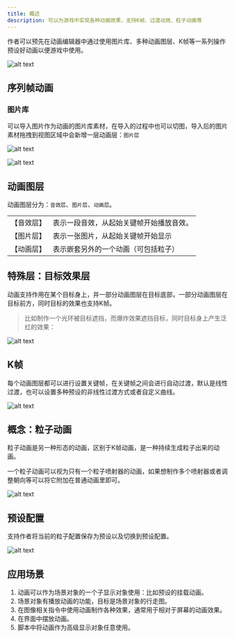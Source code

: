 ```yaml
---
title: 概述
description: 可以为游戏中实现各种动画效果，支持K帧、过渡动效、粒子动画等
---
```


作者可以预先在动画编辑器中通过使用图片库、多种动画图层、K帧等一系列操作预设好动画以便游戏中使用。

![alt text](https://cdn.gcw.wiki.wiki/gcw/image/zh_hans/getting-started/11.animation/1.index/image.png)

## 序列帧动画

### 图片库

可以导入图片作为动画的图片库素材，在导入的过程中也可以切图，导入后的图片素材拖拽到视图区域中会新增一层动画层：`图片层`

![alt text](https://cdn.gcw.wiki.wiki/gcw/image/zh_hans/getting-started/11.animation/1.index/image-1.png)

![alt text](https://cdn.gcw.wiki.wiki/gcw/image/zh_hans/getting-started/11.animation/1.index/image-2.png)

## 动画图层

动画图层分为：`音效层`、`图片层`、`动画层`。

|            |                                          |
| ---------- | ---------------------------------------- |
| 【音效层】 | 表示一段音效，从起始关键帧开始播放音效。 |
| 【图片层】 | 表示一张图片，从起始关键帧开始显示       |
| 【动画层】 | 表示嵌套另外的一个动画（可包括粒子）     |

## 特殊层：目标效果层

动画支持作用在某个目标身上，并一部分动画图层在目标底部，一部分动画图层在目标前方，同时目标的效果也支持K帧。

> 比如制作一个光环被目标遮挡，而爆炸效果遮挡目标，同时目标身上产生泛红的效果：

![alt text](https://cdn.gcw.wiki.wiki/gcw/image/zh_hans/getting-started/11.animation/1.index/image-3.png)

## K帧

每个动画图层都可以进行设置关键帧，在关键帧之间会进行自动过渡，默认是线性过渡，也可以设置多种预设的非线性过渡方式或者自定义曲线。

![alt text](https://cdn.gcw.wiki.wiki/gcw/image/zh_hans/getting-started/11.animation/1.index/image-4.png)

## 概念：粒子动画

粒子动画是另一种形态的动画，区别于K帧动画，是一种持续生成粒子出来的动画。

一个粒子动画可以视为只有一个粒子喷射器的动画，如果想制作多个喷射器或者调整朝向等可以将它附加在普通动画里即可。

![alt text](https://cdn.gcw.wiki.wiki/gcw/image/zh_hans/getting-started/11.animation/1.index/image-5.png)

## 预设配置

支持作者将当前的粒子配置保存为预设以及切换到预设配置。

![alt text](https://cdn.gcw.wiki.wiki/gcw/image/zh_hans/getting-started/11.animation/1.index/image-6.png)

## 应用场景

1. 动画可以作为场景对象的一个子显示对象使用：比如预设的挂载动画。
2. 场景对象有播放动画的功能，目标是场景对象的行走图。
3. 在图像相关指令中使用动画制作各种效果，通常用于相对于屏幕的动画效果。
4. 在界面中摆放动画。
5. 脚本中将动画作为高级显示对象任意使用。

<!-- ## 参考资料

- API-单机版-客户端动画:Animation
- API-单机版-客户端动画组件:UIAnimation
- API-网络版-客户端动画:Animation
- API-网络版-客户端动画组件:UIAnimation -->
